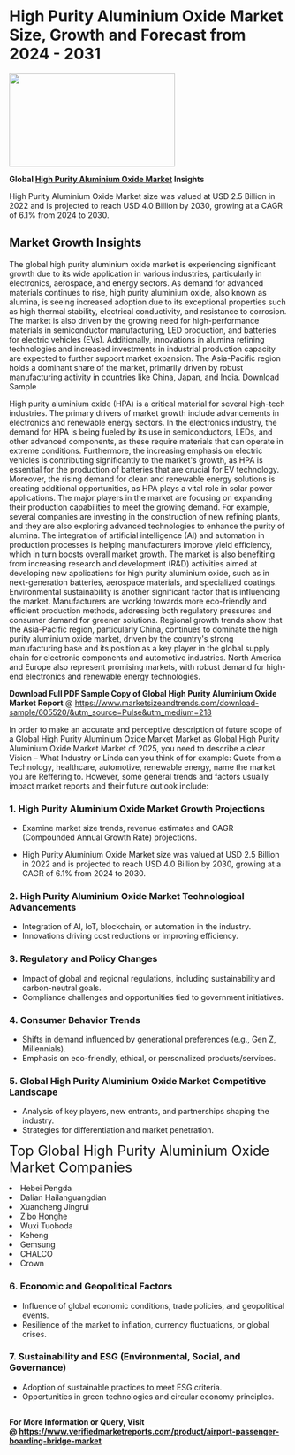 <H1>High Purity Aluminium Oxide Market Size, Growth and Forecast from 2024 - 2031</H1><img class="aligncenter size-medium wp-image-584254" src="https://thirdeyenews.in/wp-content/uploads/2024/09/Global-Market-Research-300x168.jpeg" alt="" width="300" height="168" /><p><strong>Global&nbsp;<a href="https://www.marketsizeandtrends.com/download-sample/605520/&amp;utm_source=Pulse&amp;utm_medium=218">High Purity Aluminium Oxide Market</a> Insights</strong></p><p>High Purity Aluminium Oxide Market size was valued at USD 2.5 Billion in 2022 and is projected to reach USD 4.0 Billion by 2030, growing at a CAGR of 6.1% from 2024 to 2030.</p><p><h2>Market Growth Insights</h2> <p>The global high purity aluminium oxide market is experiencing significant growth due to its wide application in various industries, particularly in electronics, aerospace, and energy sectors. As demand for advanced materials continues to rise, high purity aluminium oxide, also known as alumina, is seeing increased adoption due to its exceptional properties such as high thermal stability, electrical conductivity, and resistance to corrosion. The market is also driven by the growing need for high-performance materials in semiconductor manufacturing, LED production, and batteries for electric vehicles (EVs). Additionally, innovations in alumina refining technologies and increased investments in industrial production capacity are expected to further support market expansion. The Asia-Pacific region holds a dominant share of the market, primarily driven by robust manufacturing activity in countries like China, Japan, and India. Download Sample </p> <p>High purity aluminium oxide (HPA) is a critical material for several high-tech industries. The primary drivers of market growth include advancements in electronics and renewable energy sectors. In the electronics industry, the demand for HPA is being fueled by its use in semiconductors, LEDs, and other advanced components, as these require materials that can operate in extreme conditions. Furthermore, the increasing emphasis on electric vehicles is contributing significantly to the market's growth, as HPA is essential for the production of batteries that are crucial for EV technology. Moreover, the rising demand for clean and renewable energy solutions is creating additional opportunities, as HPA plays a vital role in solar power applications. The major players in the market are focusing on expanding their production capabilities to meet the growing demand. For example, several companies are investing in the construction of new refining plants, and they are also exploring advanced technologies to enhance the purity of alumina. The integration of artificial intelligence (AI) and automation in production processes is helping manufacturers improve yield efficiency, which in turn boosts overall market growth. The market is also benefiting from increasing research and development (R&D) activities aimed at developing new applications for high purity aluminium oxide, such as in next-generation batteries, aerospace materials, and specialized coatings. Environmental sustainability is another significant factor that is influencing the market. Manufacturers are working towards more eco-friendly and efficient production methods, addressing both regulatory pressures and consumer demand for greener solutions. Regional growth trends show that the Asia-Pacific region, particularly China, continues to dominate the high purity aluminium oxide market, driven by the country's strong manufacturing base and its position as a key player in the global supply chain for electronic components and automotive industries. North America and Europe also represent promising markets, with robust demand for high-end electronics and renewable energy technologies. </p><p><span class=""><strong>Download Full PDF Sample Copy of Global High Purity Aluminium Oxide Market Report</strong> @ <a href="https://www.marketsizeandtrends.com/download-sample/605520/&amp;utm_source=Pulse&amp;utm_medium=218" target="_blank">https://www.marketsizeandtrends.com/download-sample/605520/&amp;utm_source=Pulse&amp;utm_medium=218</a></span></p><p>In order to make an accurate and perceptive description of future scope of a Global&nbsp;High Purity Aluminium Oxide Market Market as Global&nbsp;High Purity Aluminium Oxide Market Market of 2025, you need to describe a clear Vision &ndash; What Industry or Linda can you think of for example: Quote from a Technology, healthcare, automotive, renewable energy, name the market you are Reffering to. However, some general trends and factors usually impact market reports and their future outlook include:</p><h3>1.&nbsp;<strong>High Purity Aluminium Oxide Market Growth Projections</strong></h3><ul><li>Examine market size trends, revenue estimates and CAGR (Compounded Annual Growth Rate) projections.</li><li><p>High Purity Aluminium Oxide Market size was valued at USD 2.5 Billion in 2022 and is projected to reach USD 4.0 Billion by 2030, growing at a CAGR of 6.1% from 2024 to 2030.</p></li></ul><h3>2.&nbsp;<strong>High Purity Aluminium Oxide Market Technological Advancements</strong></h3><ul><li>Integration of AI, IoT, blockchain, or automation in the industry.</li><li>Innovations driving cost reductions or improving efficiency.</li></ul><h3>3.&nbsp;<strong>Regulatory and Policy Changes</strong></h3><ul><li>Impact of global and regional regulations, including sustainability and carbon-neutral goals.</li><li>Compliance challenges and opportunities tied to government initiatives.</li></ul><h3>4.&nbsp;<strong>Consumer Behavior Trends</strong></h3><ul><li>Shifts in demand influenced by generational preferences (e.g., Gen Z, Millennials).</li><li>Emphasis on eco-friendly, ethical, or personalized products/services.</li></ul><h3>5.&nbsp;<strong>Global High Purity Aluminium Oxide Market Competitive Landscape</strong></h3><ul><li>Analysis of key players, new entrants, and partnerships shaping the industry.</li><li>Strategies for differentiation and market penetration.</li></ul><p data-pm-slice="1 1 []"><span style="color: inherit; font-family: inherit; font-size: 25px;">Top Global High Purity Aluminium Oxide Market Companies</span></p><div class="" data-test-id=""><p><li>Hebei Pengda</li><li> Dalian Hailanguangdian</li><li> Xuancheng Jingrui</li><li> Zibo Honghe</li><li> Wuxi Tuoboda</li><li> Keheng</li><li> Gemsung</li><li> CHALCO</li><li> Crown</li></p></div><h3>6.&nbsp;<strong>Economic and Geopolitical Factors</strong></h3><ul><li>Influence of global economic conditions, trade policies, and geopolitical events.</li><li>Resilience of the market to inflation, currency fluctuations, or global crises.</li></ul><h3>7.&nbsp;<strong>Sustainability and ESG (Environmental, Social, and Governance)</strong></h3><ul><li>Adoption of sustainable practices to meet ESG criteria.</li><li>Opportunities in green technologies and circular economy principles.</li></ul><h2><strong style="font-size: 14px;">For More Information or Query, Visit @&nbsp;</strong><a style="background-color: #ffffff; font-size: 14px;" href="https://www.marketsizeandtrends.com/report/high-purity-aluminium-oxide-market/" target="_blank">https://www.verifiedmarketreports.com/product/airport-passenger-boarding-bridge-market</a></h2>
